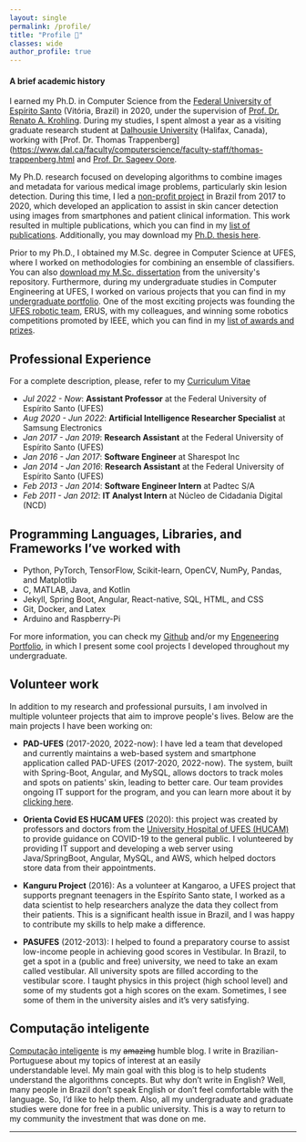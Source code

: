 ```yaml
---
layout: single
permalink: /profile/
title: "Profile 🧐"
classes: wide
author_profile: true
---
```


#### A brief academic history

I earned my Ph.D. in Computer Science from the [Federal University of Espírito Santo](http://ufes.br) (Vitória, Brazil) in 2020, under the supervision of [Prof. Dr. Renato A. Krohling](http://inf.ufes.br/~rkrohling). During my studies, I spent almost a year as a visiting graduate research student at [Dalhousie University](https://www.dal.ca/) (Halifax, Canada), working with [Prof. Dr. Thomas Trappenberg](https://www.dal.ca/faculty/computerscience/faculty-staff/thomas-trappenberg.html and [Prof. Dr. Sageev Oore](https://www.dal.ca/faculty/computerscience/faculty-staff/sageev-oore.html).

My Ph.D. research focused on developing algorithms to combine images and metadata for various medical image problems, particularly skin lesion detection. During this time, I led a [non-profit project](/projects/skin_cancer_diagnosis/) in Brazil from 2017 to 2020, which developed an application to assist in skin cancer detection using images from smartphones and patient clinical information. This work resulted in multiple publications, which you can find in my [list of publications](/research/#list-of-publications). Additionally, you may download my [Ph.D. thesis here](https://informatica.ufes.br/en/pos-graduacao/PPGI/thesis-details?id=14992).

Prior to my Ph.D., I obtained my M.Sc. degree in Computer Science at UFES, where I worked on methodologies for combining an ensemble of classifiers. You can also [download my M.Sc. dissertation](http://repositorio.ufes.br/handle/10/6811) from the university's repository. Furthermore, during my undergraduate studies in Computer Engineering at UFES, I worked on various projects that you can find in my [undergraduate portfolio](/assets/files/andre-pacheco-eng-undergrad-portfolio.pdf). One of the most exciting projects was founding the [UFES robotic team](https://erus.ufes.br/dev), ERUS, with my colleagues, and winning some robotics competitions promoted by IEEE, which you can find in my [list of awards and prizes](/awards).


## Professional Experience

For a complete description, please, refer to my [Curriculum Vitae]("/assets/files/andre-pacheco-cv.pdf")

- *Jul 2022 - Now*: **Assistant Professor** at the Federal University of Espírito Santo (UFES)
- *Aug 2020 - Jun 2022*: **Artificial Intelligence Researcher Specialist** at Samsung Electronics
- *Jan 2017 - Jan 2019*: **Research Assistant** at the Federal University of Espírito Santo (UFES)
- *Jan 2016 - Jan 2017*: **Software Engineer** at Sharespot Inc
- *Jan 2014 - Jan 2016*: **Research Assistant** at the Federal University of Espírito Santo (UFES)
- *Feb 2013 - Jan 2014*: **Software Engineer Intern** at Padtec S/A
- *Feb 2011 - Jan 2012*: **IT Analyst Intern** at Núcleo de Cidadania Digital (NCD)


## Programming Languages, Libraries, and Frameworks I’ve worked with
- Python, PyTorch, TensorFlow, Scikit-learn, OpenCV, NumPy, Pandas, and Matplotlib
- C, MATLAB, Java, and Kotlin
- Jekyll, Spring Boot, Angular, React-native, SQL, HTML, and CSS
- Git, Docker, and Latex
- Arduino and Raspberry-Pi

For more information, you can check my [Github](https://github.com/paaatcha) and/or my [Engeneering Portfolio](/assets/files/andre-pacheco-eng-undergrad-portfolio.pdf), in which I present some cool projects I developed throughout my undergraduate.


## Volunteer work

 In addition to my research and professional pursuits, I am involved in multiple volunteer projects that aim to improve people's lives. Below are the main projects I have been working on:


+ **PAD-UFES** (2017-2020, 2022-now): I have led a team that developed and currently maintains a web-based system and smartphone application called PAD-UFES (2017-2020, 2022-now). The system, built with Spring-Boot, Angular, and MySQL, allows doctors to track moles and spots on patients' skin, leading to better care. Our team provides ongoing IT support for the program, and you can learn more about it by [clicking here](/projects/skin_cancer_diagnosis).

+ **Orienta Covid ES HUCAM UFES** (2020): this project was created by professors and doctors from the [University Hospital of UFES (HUCAM)](https://www.ufes.br/hospital-universit%C3%A1rio-cassiano-antonio-moraes-hucam) to provide guidance on COVID-19 to the general public. I volunteered by providing IT support and developing a web server using Java/SpringBoot, Angular, MySQL, and AWS, which helped doctors store data from their appointments.

+ **Kanguru Project** (2016): As a volunteer at Kangaroo, a UFES project that supports pregnant teenagers in the Espírito Santo state, I worked as a data scientist to help researchers analyze the data they collect from their patients. This is a significant health issue in Brazil, and I was happy to contribute my skills to help make a difference.

+ **PASUFES** (2012-2013): I helped to found a preparatory course to assist low-income people in achieving good scores in Vestibular. In Brazil, to get a spot in a (public and free) university, we need to take an exam called vestibular. All university spots are filled according to the vestibular score. I taught physics in this project (high school level) and some of my students got a high scores on the exam. Sometimes, I see some of them in the university aisles and it’s very satisfying. 


## Computação inteligente
[Computação inteligente](http://computacaointeligente.com.br) is my ~~amazing~~ humble blog. 
I write in Brazilian-Portuguese about my topics of interest at an easily understandable level. My main goal with this blog is to help students understand the algorithms concepts. But why don’t write in English? Well, many people in Brazil don’t speak English or don’t feel comfortable with the language. So, I’d like to help them. Also, all my undergraduate and graduate studies were done for free in a public university. This is a way to return to my community the investment that was done on me.

___
